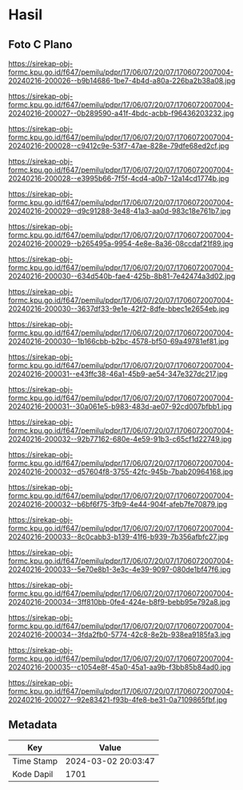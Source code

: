 # Hasil

## Foto C Plano

https://sirekap-obj-formc.kpu.go.id/f647/pemilu/pdpr/17/06/07/20/07/1706072007004-20240216-200026--b9b14686-1be7-4b4d-a80a-226ba2b38a08.jpg

https://sirekap-obj-formc.kpu.go.id/f647/pemilu/pdpr/17/06/07/20/07/1706072007004-20240216-200027--0b289590-a41f-4bdc-acbb-f96436203232.jpg

https://sirekap-obj-formc.kpu.go.id/f647/pemilu/pdpr/17/06/07/20/07/1706072007004-20240216-200028--c9412c9e-53f7-47ae-828e-79dfe68ed2cf.jpg

https://sirekap-obj-formc.kpu.go.id/f647/pemilu/pdpr/17/06/07/20/07/1706072007004-20240216-200028--e3995b66-7f5f-4cd4-a0b7-12a14cd1774b.jpg

https://sirekap-obj-formc.kpu.go.id/f647/pemilu/pdpr/17/06/07/20/07/1706072007004-20240216-200029--d9c91288-3e48-41a3-aa0d-983c18e761b7.jpg

https://sirekap-obj-formc.kpu.go.id/f647/pemilu/pdpr/17/06/07/20/07/1706072007004-20240216-200029--b265495a-9954-4e8e-8a36-08ccdaf21f89.jpg

https://sirekap-obj-formc.kpu.go.id/f647/pemilu/pdpr/17/06/07/20/07/1706072007004-20240216-200030--634d540b-fae4-425b-8b81-7e42474a3d02.jpg

https://sirekap-obj-formc.kpu.go.id/f647/pemilu/pdpr/17/06/07/20/07/1706072007004-20240216-200030--3637df33-9e1e-42f2-8dfe-bbec1e2654eb.jpg

https://sirekap-obj-formc.kpu.go.id/f647/pemilu/pdpr/17/06/07/20/07/1706072007004-20240216-200030--1b166cbb-b2bc-4578-bf50-69a49781ef81.jpg

https://sirekap-obj-formc.kpu.go.id/f647/pemilu/pdpr/17/06/07/20/07/1706072007004-20240216-200031--e43ffc38-46a1-45b9-ae54-347e327dc217.jpg

https://sirekap-obj-formc.kpu.go.id/f647/pemilu/pdpr/17/06/07/20/07/1706072007004-20240216-200031--30a061e5-b983-483d-ae07-92cd007bfbb1.jpg

https://sirekap-obj-formc.kpu.go.id/f647/pemilu/pdpr/17/06/07/20/07/1706072007004-20240216-200032--92b77162-680e-4e59-91b3-c65cf1d22749.jpg

https://sirekap-obj-formc.kpu.go.id/f647/pemilu/pdpr/17/06/07/20/07/1706072007004-20240216-200032--d57604f8-3755-42fc-945b-7bab20964168.jpg

https://sirekap-obj-formc.kpu.go.id/f647/pemilu/pdpr/17/06/07/20/07/1706072007004-20240216-200032--b6bf6f75-3fb9-4e44-904f-afeb7fe70879.jpg

https://sirekap-obj-formc.kpu.go.id/f647/pemilu/pdpr/17/06/07/20/07/1706072007004-20240216-200033--8c0cabb3-b139-41f6-b939-7b356afbfc27.jpg

https://sirekap-obj-formc.kpu.go.id/f647/pemilu/pdpr/17/06/07/20/07/1706072007004-20240216-200033--5e70e8b1-3e3c-4e39-9097-080de1bf47f6.jpg

https://sirekap-obj-formc.kpu.go.id/f647/pemilu/pdpr/17/06/07/20/07/1706072007004-20240216-200034--3ff810bb-0fe4-424e-b8f9-bebb95e792a8.jpg

https://sirekap-obj-formc.kpu.go.id/f647/pemilu/pdpr/17/06/07/20/07/1706072007004-20240216-200034--3fda2fb0-5774-42c8-8e2b-938ea9185fa3.jpg

https://sirekap-obj-formc.kpu.go.id/f647/pemilu/pdpr/17/06/07/20/07/1706072007004-20240216-200035--c1054e8f-45a0-45a1-aa9b-f3bb85b84ad0.jpg

https://sirekap-obj-formc.kpu.go.id/f647/pemilu/pdpr/17/06/07/20/07/1706072007004-20240216-200027--92e83421-f93b-4fe8-be31-0a7109865fbf.jpg


## Metadata

| Key        | Value               |
| ---------- | ------------------- |
| Time Stamp | 2024-03-02 20:03:47 |
| Kode Dapil | 1701                |



